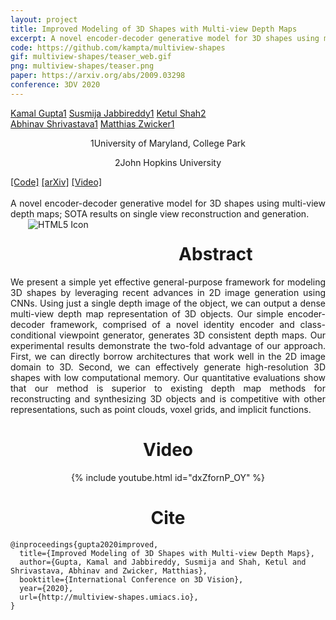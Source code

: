 ```yaml
---
layout: project
title: Improved Modeling of 3D Shapes with Multi-view Depth Maps
excerpt: A novel encoder-decoder generative model for 3D shapes using multi-view depth maps; SOTA results on single view reconstruction and generation
code: https://github.com/kampta/multiview-shapes
gif: multiview-shapes/teaser_web.gif
png: multiview-shapes/teaser.png
paper: https://arxiv.org/abs/2009.03298
conference: 3DV 2020
---
```


  <div class="container">
  <nav_justify>
  <a href="https://kampta.github.io">Kamal Gupta<span class="sup">1</span></a>
  <a href="https://www.cs.umd.edu/people/jsreddy">Susmija Jabbireddy<span class="sup">1</span></a>
  <a href="">Ketul Shah<span class="sup">2</span></a>
  </nav_justify>
  </div>
  
  <div class="container" align="justify">
  <nav_justify>
  <a href="http://abhinavsh.info">Abhinav Shrivastava<span class="sup">1</span></a>
  <a href="http://www.cs.umd.edu/~zwicker/">Matthias Zwicker<span class="sup">1</span></a>
  </nav_justify>
  </div>
  
  <div class="container" align="center">
  <p><span class="sup">1</span>University of Maryland, College Park</p>
  <p><span class="sup">2</span>John Hopkins University</p>
  </div>
  
  <div class="container">
  <nav_justify>
  <a href="{{ page.code }}">[Code]</a>
  <a href="{{ page.paper }}">[arXiv]</a>
  <a href="https://www.youtube.com/watch?v=dxZfornP_OY">[Video]</a>
  </nav_justify>
  </div>

  <br/>

  <div align="justify">
    A novel encoder-decoder generative model for 3D shapes using multi-view depth maps; SOTA results on single view reconstruction and generation.
  </div>

  <img src="/images/{{ page.png }}" alt="HTML5 Icon" style="float:left;margin-left:2em;margin-right:2em;margin-bottom:2em;">  

  <div align="center">
    <h1>Abstract</h1>
  </div>

  <div align="justify">
    We present a simple yet effective general-purpose framework for modeling 3D shapes by leveraging recent advances in 2D image generation using CNNs.
    Using just a single depth image of the object, we can output a dense multi-view depth map representation of 3D objects.
    Our simple encoder-decoder framework, comprised of a novel identity encoder and class-conditional viewpoint generator, generates 3D consistent depth maps.
    Our experimental results demonstrate the two-fold advantage of our approach.
    First, we can directly borrow architectures that work well in the 2D image domain to 3D.
    Second, we can effectively generate high-resolution 3D shapes with low computational memory.
    Our quantitative evaluations show that our method is superior to existing depth map methods for reconstructing and synthesizing 3D objects and is competitive with other representations, such as point clouds, voxel grids, and implicit functions.
  </div>

  <div align="center">
    <h1>Video</h1>
  </div>
  
  <div class="entry" align="center">
  {% include youtube.html id="dxZfornP_OY" %}
  </div>
  
   <div align="center">
    <h1>Cite</h1>
  </div>
  
```
@inproceedings{gupta2020improved,
  title={Improved Modeling of 3D Shapes with Multi-view Depth Maps},
  author={Gupta, Kamal and Jabbireddy, Susmija and Shah, Ketul and Shrivastava, Abhinav and Zwicker, Matthias},
  booktitle={International Conference on 3D Vision},
  year={2020},
  url={http://multiview-shapes.umiacs.io},
}
```
